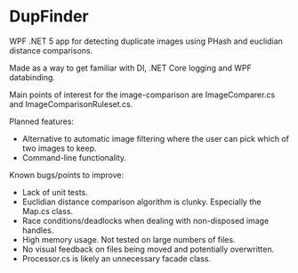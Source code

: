 # DupFinder
WPF .NET 5 app for detecting duplicate images using PHash and euclidian distance comparisons.

Made as a way to get familiar with DI, .NET Core logging and WPF databinding. 

Main points of interest for the image-comparison are ImageComparer.cs and ImageComparisonRuleset.cs.

Planned features:
* Alternative to automatic image filtering where the user can pick which of two images to keep.
* Command-line functionality.

Known bugs/points to improve:
* Lack of unit tests.
* Euclidian distance comparison algorithm is clunky. Especially the Map.cs class.
* Race conditions/deadlocks when dealing with non-disposed image handles.
* High memory usage. Not tested on large numbers of files.
* No visual feedback on files being moved and potentially overwritten.
* Processor.cs is likely an unnecessary facade class.
